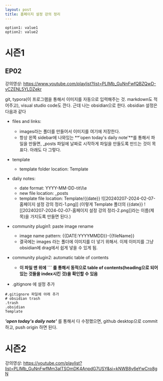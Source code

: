 ```yaml
---
layout: post
title: 홈페이지 설정 강의 정리
---
```


```table-of-contents
option1: value1
option2: value2

```


# 시즌1


## EP02
강의영상: https://www.youtube.com/playlist?list=PLIMb_GuNnFwfQBZQwD-vCZENL5YLDZekr

git, typora(이 프로그램을 통해서 이미지를 자동으로 입력해주는 것. markdown도 적어주고), visual studio code도 깐다. 근데 나는 obsidian으로 한다. 
obsidian 설정은 다음과 같다

- files and links:
	- images라는 폴더를 만들어서 이미지를 여기에 저장한다.
	- 항상 왼쪽 sidebar에 나와있는 **'open today's daily note'**를 통해서 파일을 만들면, \_posts 파일에 날짜로 시작하게 파일을 만들도록 만드는 것이 목표다. 아래도 다 그렇다.
- template
	- template folder location: Template
- daliy notes: 
	- date format: YYYY-MM-DD-tit\l\e
	- new file location: _posts
	- template file location: Template/{{date}}
![[20240207-2024-02-07-홈페이지 설정 강의 정리-1.png]]
(이렇게 Template 폴더의 {{date}} ![[20240207-2024-02-07-홈페이지 설정 강의 정리-2.png]]라는 이름(제목)을 가지도록 만들면 된다.)

- community plugin1: paste image rename
	- image name pattern: {{DATE:YYYYMMDD}}-{{fileName}}
	- 결국에는 images 라는 폴더에 이미지를 더 넣기 위해서. 이제 이미지를 그냥 obsidian에 drag에서 쉽게 넣을 수 있게 됨.
- community plugin2: automatic table of contents
	- **이 파일 맨 위에 \`\`\` 를 통해서 동적으로 table of contents(heading으로 되어있는 것들을 index시킨 것)을 확인할 수 있음**
- .gitignore 에 설정 추가

``` .gitignore
#.gitignore 파일에 아래 추가
# obsidian trash
.trash
.obsidian
Template
```

***'open today's daily note'*** 를 통해서 다 수정했으면, github desktop으로 commit하고, push origin 하면 된다.


# 시즌2

강의영상: https://youtube.com/playlist?list=PLIMb_GuNnFwfMm3alTSOmDK4AnpdG7USY&si=kNWB8y6eYwCrp8gN


